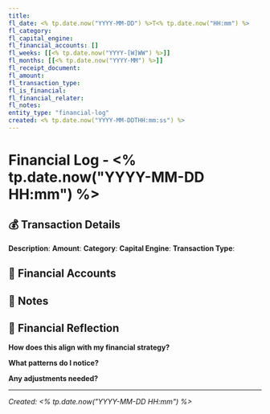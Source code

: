 ```yaml
---
title: 
fl_date: <% tp.date.now("YYYY-MM-DD") %>T<% tp.date.now("HH:mm") %>
fl_category: 
fl_capital_engine: 
fl_financial_accounts: []
fl_weeks: [[<% tp.date.now("YYYY-[W]WW") %>]]
fl_months: [[<% tp.date.now("YYYY-MM") %>]]
fl_receipt_document: 
fl_amount: 
fl_transaction_type: 
fl_is_financial: 
fl_financial_relater: 
fl_notes: 
entity_type: "financial-log"
created: <% tp.date.now("YYYY-MM-DDTHH:mm:ss") %>
---
```


# Financial Log - <% tp.date.now("YYYY-MM-DD HH:mm") %>

## 💰 Transaction Details

**Description**: 
**Amount**: 
**Category**: 
**Capital Engine**: 
**Transaction Type**: 

## 🏦 Financial Accounts

## 📝 Notes

## 🧠 Financial Reflection

**How does this align with my financial strategy?**

**What patterns do I notice?**

**Any adjustments needed?**

---

*Created: <% tp.date.now("YYYY-MM-DD HH:mm") %>*
